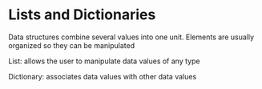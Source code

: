 # Lists and Dictionaries

Data structures combine several values into one unit. Elements are usually organized so they can be manipulated

List: allows the user to manipulate data values of any type

Dictionary: associates data values with other data values